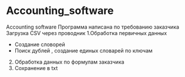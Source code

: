 # Accounting_software
Accounting software
Программа написана по требованию заказчика 
Загрузка CSV через проводник
1.Обработка первичных данных
  - Создание словорей 
  - Поиск дублей , создание единых словарей по ключам
2. Обработка данных по формулам заказчика
3. Сохранение в txt 
